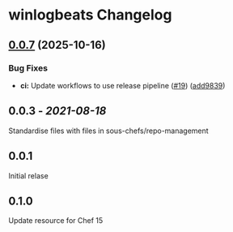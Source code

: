 # winlogbeats Changelog

## [0.0.7](https://github.com/sous-chefs/winlogbeats/compare/0.0.6...v0.0.7) (2025-10-16)


### Bug Fixes

* **ci:** Update workflows to use release pipeline ([#19](https://github.com/sous-chefs/winlogbeats/issues/19)) ([add9839](https://github.com/sous-chefs/winlogbeats/commit/add9839fd31d88ead77146f39d12055ec231b029))

## 0.0.3 - *2021-08-18*

Standardise files with files in sous-chefs/repo-management

## 0.0.1

Initial relase

## 0.1.0

Update resource for Chef 15
